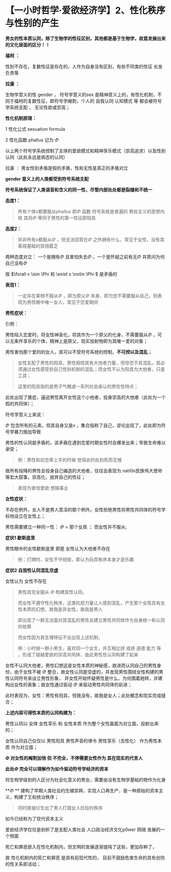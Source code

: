 # 【一小时哲学·爱欲经济学】2、性化秩序与性别的产生

 

**男女的性本质认同，除了生物学的性征区别，其他都是基于生物学，故意发展出来的文化层面的区分！！**



**福柯 ：** 

性别不存在，复数性征是存在的，人作为自身没有区别，有些不同类的性征 长发 负责等

**拉康 ：**

 生物学意义的性 gender ， 符号学意义的sex 是精神意义上的，有性化机制，不同于福柯的复数性征，即符号学阉割，个人的 自我认同 认知模式 等 都会被符号学系统支配 ， 无论性欲或崇高；



**性化机制原理：**  

1 性化公式 sexuation formula

2 性化函数 phallus  记为   $\Phi$ 

以上两个符号学系统控制了主体的爱欲模式和精神享乐模式（崇高追求）以及性别认同（此处永远是病态的认同）



拉康 ： 男女性别矛盾是假的矛盾，性和无性是真正的矛盾对立



**gender  意义上的人类都受到符号系统支配**  

**符号系统保证了人类语音和含义的同一性，尽管内部处处都是裂缝和不统一** 

**态度1：**

> 所有个体x都要服从phallus 即$\Phi$ 函数 符号系统是普遍的  男权主义的思想内核  其将$\Phi$ 等同于男性的第一性征即阳具

**态度2：**

> 并非所有x都服从$\Phi$ ，但无法回答在$\Phi$ 之外拥有什么，常见于女性，没有其客观基础的双倍匮乏

两种态度对立： 一个是拥有$\Phi$ 且害怕失去$\Phi$ ，一个是怀疑之前有无$\Phi$ 并质问为何自己没有$\Phi$ 

故 $\forall x \isin \Phi 和  \exist x \notin \Phi $ 是矛盾的



**表现1：** 

> 一定存在某物不服从$\Phi$ ，即为原父$\Phi$ 本身，即为您不需要服从自己，则表现为男性眼中唯一女人，常见于恋爱期间 

**男性症状：**

引例：

男性陷入恋爱时，将女性神圣化，将其作为一个原父的化身，不需要服从$\Phi$ ，可以无条件享乐的个体，精神上是原父，现实投射物即为其唯一爱的对象； 

男性害怕那个爱的的女人，其可以不受符号系统的控制，**不可控以及混乱**； 

> 女性支配了男性的阳具，男性相信其有大他者力量，但惊恐于其混乱，其必须通过女性感受到自己性别机制的混乱；而女性不认为阳具为大他者，只是工具；
>
> 这里的阳具指的是男子气概或一系列社会承认的男性性特点；

此处出现了癔症，逼迫男性离开女性这个小他者，投身崇高的大他者（此处为一个假的共同体）；

符号学意义上来说：

$\Phi$ 包含所有的元素，但其自身又是x ，集合指称了自己，谬论出现了，此处即为符号学暴力施加导致

男性的性认同是矛盾的，该矛盾在遇到恋爱时期女性时会爆发出来；导致生命难以承受；

> 例：男性和初恋牵上手的时候 觉得此时此刻死而无憾  

故所有投降的男性会投身自己编造的大他者，往往会表现为 nati0n民族伟大使命 等宏大叙事，崇高化，放弃自己的性征；

> 表现为害怕爱欲 想搞事业



**女性症状：**

不存在例外，女人不是男人意淫的那个例外，女性拒绝男性将男性共同体的符号学标地设立在女性上；

男性需要建立一种同一性：  $\Phi$  =  那个女孩  ； 而女性并不服从;

 

**症状1 歇斯底里**

男性眼中的女性歇斯底里  即是 女性认为大他者不存在

> 例：打牌时，女性不守规矩，即认为玩弄秩序本身才是乐趣

**症状2 自我性认同混乱空虚**

女性认为 女性不存在

> 男性其完全服从  $\Phi$  构建其性认同。 
>
> 而女性不遵守性化秩序，这类抗拒力量让人感到混乱，产生那个女孩具有女性本质的幻想，故我是非女性，故我是男人
>
> 即出现了一群无法面对其混乱的男性会建立男性共同体作为自身统一和认同的依靠
>
> 而女性因为其生理特征不会出现上述机制，
>
> 例：小时候一群小男生，喜欢同一个女生，并互相比拼 成绩 道德 能力 等 ，形成了超越爱欲的崇高共同体，由此男性性认同构建了起来

女性不认同大他者，男性幻想这是女性本质的神秘感，故进而认同自己的男性身份，由于女性不被  $\Phi$  整合，故女性认同是空虚的，并发现男性围绕女性构建的男性认同符号来设立男性形象，  并女性开始怀疑男性是什么，为何围着她转，并建构出女性的表象；故女性通过驱动  $\Phi$  来驱动男性共同体的前进；

此时表现为，女性：男性有阳具，但我没有，故我是女人；此处概念和现实完成缝合； 

**上述内容可得性本质的认同构建为：**

男性认同以 女体 女性享乐 和 女性本质 作为整个女性画面为对立面，投射出来的；

女性认同自己仅仅以 男性阳具 男性声音的律令 男性享乐（去性化） 作为男性本质 作为对立面；

 **$\Phi$  对女性的阉割加倍 但 不完全，不停需要女性作为 其在现实的代言人** 

**此处$\Phi$ 完全可以理解作为如今驱动符号学经济的资本**

将生物学级别的人区分为社会化意义的男女，需要由没有生物学基础的物作为化身



 **$\Phi$ **  建构了早期人类社会的生殖崇拜，实现人口再生产，是一种原始的资本主义，构建了王权统治秩序；

> 同时直接衍生出了男人打猎女人捡拾的秩序

如今已经称为了现代资本主义



爱欲经济学仅仅是剖析了是支配人类社会 人口政治经济文化p0wer 网络 发展的一个侧面

死亡和罪恶嵌入在性化机制内，但文明的发展逐渐提纯了这些，更加存粹了，

故 性化机制内的死亡和罪恶 是具有前现代性的， 目前不鼓励危害生命的具有创伤的性关系即活动；

















